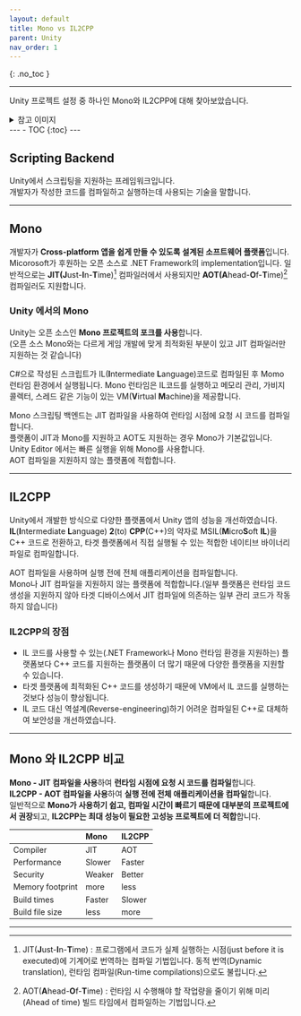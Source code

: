```yaml
---
layout: default
title: Mono vs IL2CPP
parent: Unity
nav_order: 1
---
```


{: .no_toc }

---
Unity 프로젝트 설정 중 하나인 Mono와 IL2CPP에 대해 찾아보았습니다.
<details><summary>참고 이미지</summary>
<div markdown="1">
![](/assets/images/ScriptingBackend/ScriptingBackend.png)
_Unity/Project Settings/Player/Scripting Backend_
{: .text-center }
</div></details>
---
- TOC
{:toc}
---

## Scripting Backend

Unity에서 스크립팅을 지원하는 프레임워크입니다.<br>
개발자가 작성한 코드를 컴파일하고 실행하는데 사용되는 기술을 말합니다.

---

## Mono

개발자가 **Cross-platform 앱을 쉽게 만들 수 있도록 설계된 소프트웨어 플랫폼**입니다.<br>
Micorosoft가 후원하는 오픈 소스로 .NET Framework의 implementation입니다.
일반적으로는 **JIT(J**ust-**I**n-**T**ime)[^JIT] 컴파일러에서 사용되지만 **AOT(A**head-**O**f-**T**ime)[^AOT] 컴파일러도 지원합니다.

### Unity 에서의 Mono

Unity는 오픈 소스인 **Mono 프로젝트의 포크를 사용**합니다.<br>
(오픈 소스 Mono와는 다르게 게임 개발에 맞게 최적화된 부분이 있고 JIT 컴파일러만 지원하는 것 같습니다)

C#으로 작성된 스크립트가 IL(**I**ntermediate **L**anguage)코드로 컴파일된 후 Momo 런타임 환경에서 실행됩니다.
Mono 런타임은 IL코드를 실행하고 메모리 관리, 가비지 콜렉터, 스레드 같은 기능이 있는 VM(**V**irtual **M**achine)을 제공합니다.

Mono 스크립팅 백엔드는 JIT 컴파일을 사용하여 런타임 시점에 요청 시 코드를 컴파일합니다.<br>
플랫폼이 JIT과 Mono를 지원하고 AOT도 지원하는 경우 Mono가 기본값입니다.<br>
Unity Editor 에서는 빠른 실행을 위해 Mono를 사용합니다.<br>
AOT 컴파일을 지원하지 않는 플랫폼에 적합합니다.

---

## IL2CPP

Unity에서 개발한 방식으로 다양한 플랫폼에서 Unity 앱의 성능을 개선하였습니다.<br>
**IL**(**I**ntermediate **L**anguage) **2**(to) **CPP**(C++)의 약자로 MSIL(**M**icro**S**oft **IL**)을 C++ 코드로 전환하고, 타겟 플랫폼에서 직접 실행될 수 있는 적합한 네이티브 바이너리 파일로 컴파일합니다.

AOT 컴파일을 사용하며 실행 전에 전체 애플리케이션을 컴파일합니다.<br>
Mono나 JIT 컴파일을 지원하지 않는 플랫폼에 적합합니다.(일부 플랫폼은 런타임 코드 생성을 지원하지 않아 타겟 디바이스에서 JIT 컴파일에 의존하는 일부 관리 코드가 작동하지 않습니다)

### IL2CPP의 장점

- IL 코드를 사용할 수 있는(.NET Framework나 Mono 런타임 환경을 지원하는) 플랫폼보다 C++ 코드를 지원하는 플랫폼이 더 많기 때문에 다양한 플랫폼을 지원할 수 있습니다.<br>
- 타겟 플랫폼에 최적화된 C++ 코드를 생성하기 때문에 VM에서 IL 코드를 실행하는 것보다 성능이 향상됩니다.<br>
- IL 코드 대신 역설계(Reverse-engineering)하기 어려운 컴파일된 C++로 대체하여 보안성을 개선하였습니다.

---

## Mono 와 IL2CPP 비교

**Mono - JIT 컴파일을 사용**하여 **런타임 시점에 요청 시 코드를 컴파일**합니다.<br>
**IL2CPP - AOT 컴파일을 사용**하여 **실행 전에 전체 애플리케이션을 컴파일**합니다.<br>
일반적으로 **Mono가 사용하기 쉽고, 컴파일 시간이 빠르기 때문에 대부분의 프로젝트에서 권장**되고, **IL2CPP는 최대 성능이 필요한 고성능 프로젝트에 더 적합**합니다.

[^JIT]: JIT(**J**ust-**I**n-**T**ime) : 프로그램에서 코드가 실제 실행하는 시점(just before it is executed)에 기계어로 번역하는 컴파일 기법입니다. 동적 번역(Dynamic translation), 런타임 컴파일(Run-time compilations)으로도 불립니다.
[^AOT]: AOT(**A**head-**O**f-**T**ime) : 런타임 시 수행해야 할 작업량을 줄이기 위해 미리(Ahead of time) 빌드 타임에서 컴파일하는 기법입니다.

||Mono|IL2CPP|
|:-|:-|:-|
|Compiler|JIT|AOT|
|Performance|Slower|Faster|
|Security|Weaker|Better|
|Memory footprint|more|less|
|Build times|Faster|Slower|
|Build file size|less|more|

---